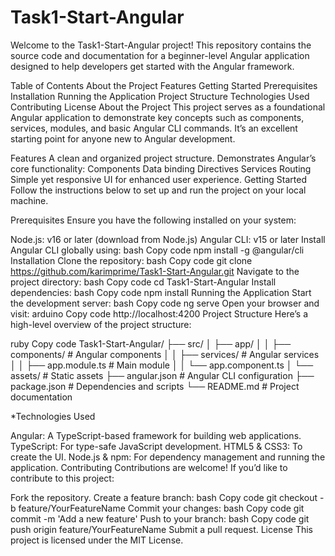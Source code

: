 # Task1-Start-Angular

Welcome to the Task1-Start-Angular project! This repository contains the source code and documentation for a beginner-level Angular application designed to help developers get started with the Angular framework.

Table of Contents
About the Project
Features
Getting Started
Prerequisites
Installation
Running the Application
Project Structure
Technologies Used
Contributing
License
About the Project
This project serves as a foundational Angular application to demonstrate key concepts such as components, services, modules, and basic Angular CLI commands. It’s an excellent starting point for anyone new to Angular development.

Features
A clean and organized project structure.
Demonstrates Angular’s core functionality:
Components
Data binding
Directives
Services
Routing
Simple yet responsive UI for enhanced user experience.
Getting Started
Follow the instructions below to set up and run the project on your local machine.

Prerequisites
Ensure you have the following installed on your system:

Node.js: v16 or later (download from Node.js)
Angular CLI: v15 or later
Install Angular CLI globally using:
bash
Copy code
npm install -g @angular/cli
Installation
Clone the repository:
bash
Copy code
git clone https://github.com/karimprime/Task1-Start-Angular.git
Navigate to the project directory:
bash
Copy code
cd Task1-Start-Angular
Install dependencies:
bash
Copy code
npm install
Running the Application
Start the development server:
bash
Copy code
ng serve
Open your browser and visit:
arduino
Copy code
http://localhost:4200
Project Structure
Here’s a high-level overview of the project structure:

ruby
Copy code
Task1-Start-Angular/
├── src/
│   ├── app/
│   │   ├── components/   # Angular components
│   │   ├── services/     # Angular services
│   │   ├── app.module.ts # Main module
│   │   └── app.component.ts
│   └── assets/           # Static assets
├── angular.json          # Angular CLI configuration
├── package.json          # Dependencies and scripts
└── README.md             # Project documentation

*Technologies Used

Angular: A TypeScript-based framework for building web applications.
TypeScript: For type-safe JavaScript development.
HTML5 & CSS3: To create the UI.
Node.js & npm: For dependency management and running the application.
Contributing
Contributions are welcome! If you’d like to contribute to this project:

Fork the repository.
Create a feature branch:
bash
Copy code
git checkout -b feature/YourFeatureName
Commit your changes:
bash
Copy code
git commit -m 'Add a new feature'
Push to your branch:
bash
Copy code
git push origin feature/YourFeatureName
Submit a pull request.
License
This project is licensed under the MIT License.
